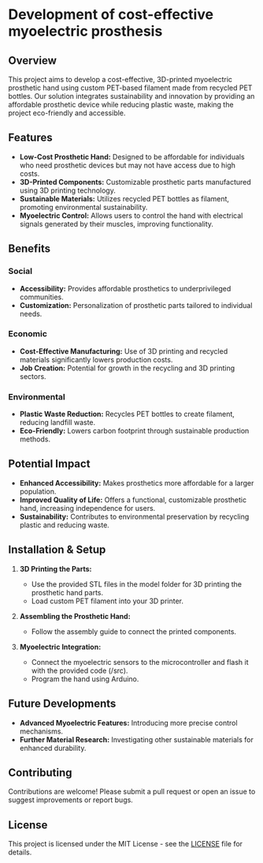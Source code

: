 # Development of cost-effective myoelectric prosthesis

## Overview
This project aims to develop a cost-effective, 3D-printed myoelectric prosthetic hand using custom PET-based filament made from recycled PET bottles. Our solution integrates sustainability and innovation by providing an affordable prosthetic device while reducing plastic waste, making the project eco-friendly and accessible.

## Features
- **Low-Cost Prosthetic Hand:** Designed to be affordable for individuals who need prosthetic devices but may not have access due to high costs.
- **3D-Printed Components:** Customizable prosthetic parts manufactured using 3D printing technology.
- **Sustainable Materials:** Utilizes recycled PET bottles as filament, promoting environmental sustainability.
- **Myoelectric Control:** Allows users to control the hand with electrical signals generated by their muscles, improving functionality.

## Benefits
### Social
- **Accessibility:** Provides affordable prosthetics to underprivileged communities.
- **Customization:** Personalization of prosthetic parts tailored to individual needs.
  
### Economic
- **Cost-Effective Manufacturing:** Use of 3D printing and recycled materials significantly lowers production costs.
- **Job Creation:** Potential for growth in the recycling and 3D printing sectors.

### Environmental
- **Plastic Waste Reduction:** Recycles PET bottles to create filament, reducing landfill waste.
- **Eco-Friendly:** Lowers carbon footprint through sustainable production methods.

## Potential Impact
- **Enhanced Accessibility:** Makes prosthetics more affordable for a larger population.
- **Improved Quality of Life:** Offers a functional, customizable prosthetic hand, increasing independence for users.
- **Sustainability:** Contributes to environmental preservation by recycling plastic and reducing waste.

## Installation & Setup
1. **3D Printing the Parts:**
   - Use the provided STL files in the model folder for 3D printing the prosthetic hand parts.
   - Load custom PET filament into your 3D printer.

2. **Assembling the Prosthetic Hand:**
   - Follow the assembly guide to connect the printed components.

3. **Myoelectric Integration:**
   - Connect the myoelectric sensors to the microcontroller and flash it with the provided code (/src).
   - Program the hand using Arduino.

## Future Developments
- **Advanced Myoelectric Features:** Introducing more precise control mechanisms.
- **Further Material Research:** Investigating other sustainable materials for enhanced durability.

## Contributing
Contributions are welcome! Please submit a pull request or open an issue to suggest improvements or report bugs.

## License
This project is licensed under the MIT License - see the [LICENSE](LICENSE) file for details.